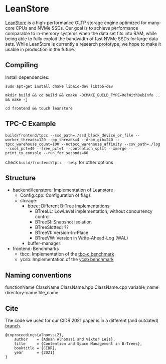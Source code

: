 # LeanStore

[LeanStore](https://db.in.tum.de/~leis/papers/leanstore.pdf) is a high-performance OLTP storage engine optimized for many-core CPUs and NVMe SSDs. Our goal is to achieve performance comparable to in-memory systems when the data set fits into RAM, while being able to fully exploit the bandwidth of fast NVMe SSDs for large data sets. While LeanStore is currently a research prototype, we hope to make it usable in production in the future.

## Compiling

Install dependencies:

`sudo apt-get install cmake libaio-dev libtbb-dev`

`mkdir build && cd build && cmake -DCMAKE_BUILD_TYPE=RelWithDebInfo .. && make -j`

`cd frontend && touch leanstore`

## TPC-C Example

`build/frontend/tpcc --ssd_path=./ssd_block_device_or_file --worker_threads=120 --pp_threads=4 --dram_gib=240 --tpcc_warehouse_count=100 --notpcc_warehouse_affinity --csv_path=./log --cool_pct=40 --free_pct=1 --contention_split --xmerge --print_tx_console --run_for_seconds=60`

check `build/frontend/tpcc --help` for other options

## Structure

- backend/leanstore: Implementation of Leanstore
  - Config.cpp: Configuration of flags
  - storage:
    - btree: Different B-Tree Implementations
      - BTreeLL: LowLevel implementation, without concurrency control
      - BTreeSI: Snapshot Isolation
	  - BTreeSlotted: ??
      - BTreeVI: Version-In-Place
      - BTreeVW: Version in Write-Ahead-Log (WAL)
    - buffer-manager:
- frontend: Benchmarks
  - tbcc: Implementation of the [tbc-c benchmark](http://www.tpc.org/tpcc/)
  - ycsb: Implementation of the [ycsb benchmark](https://research.yahoo.com/news/yahoo-cloud-serving-benchmark/)

## Naming conventions

functionName
ClassName
ClassName.hpp
ClassName.cpp
variable_name
directory-name
file_name

## Cite

The code we used for our CIDR 2021 paper is in a different (and outdated) [branch](https://github.com/leanstore/leanstore/tree/cidr).

```
@inproceedings{alhomssi21,
    author    = {Adnan Alhomssi and Viktor Leis},
    title     = {Contention and Space Management in B-Trees},
    booktitle = {CIDR},
    year      = {2021}
}
```
